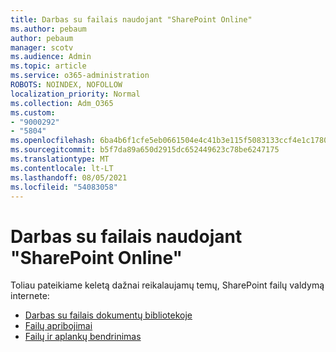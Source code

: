 ```yaml
---
title: Darbas su failais naudojant "SharePoint Online"
ms.author: pebaum
author: pebaum
manager: scotv
ms.audience: Admin
ms.topic: article
ms.service: o365-administration
ROBOTS: NOINDEX, NOFOLLOW
localization_priority: Normal
ms.collection: Adm_O365
ms.custom:
- "9000292"
- "5804"
ms.openlocfilehash: 6ba4b6f1cfe5eb0661504e4c41b3e115f5083133ccf4e1c1780f0e6d8bad0462
ms.sourcegitcommit: b5f7da89a650d2915dc652449623c78be6247175
ms.translationtype: MT
ms.contentlocale: lt-LT
ms.lasthandoff: 08/05/2021
ms.locfileid: "54083058"
---
```

# <a name="working-with-files-in-sharepoint-online"></a>Darbas su failais naudojant "SharePoint Online"

Toliau pateikiame keletą dažnai reikalaujamų temų, SharePoint failų valdymą internete:

- [Darbas su failais dokumentų bibliotekoje](https://support.microsoft.com/office/a9d89171-1673-4892-9dd2-1ca52037dea2)
- [Failų apribojimai](https://support.office.com/article/invalid-file-names-and-file-types-in-onedrive-and-sharepoint-64883a5d-228e-48f5-b3d2-eb39e07630fa)
- [Failų ir aplankų bendrinimas](https://support.office.com/article/share-sharepoint-files-or-folders-1fe37332-0f9a-4719-970e-d2578da4941c)
